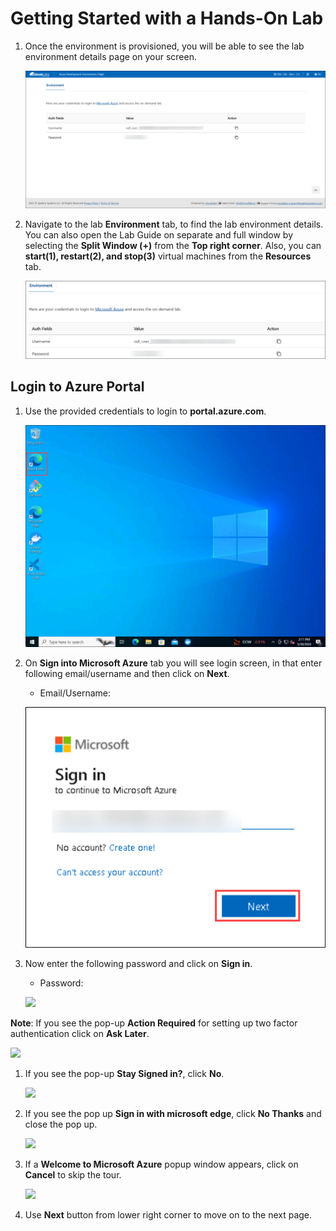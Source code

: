 # Getting Started with a Hands-On Lab

1. Once the environment is provisioned, you will be able to see the lab environment details page on your screen. 

    ![](/Images/envdetailspage.png)

   
1. Navigate to the lab **Environment** tab, to find the lab environment details. You can also open the Lab Guide on separate and full window by selecting the **Split Window (+)** from the **Top right corner**. Also, you can **start(1), restart(2), and stop(3)** virtual machines from the **Resources** tab.

    ![](/Images/usernamepassword.png)

## Login to Azure Portal
1. Use the provided credentials to login to **portal.azure.com**.

    ![](/Images/portal.png)

1. On **Sign into Microsoft Azure** tab you will see login screen, in that enter following email/username and then click on **Next**. 
   * Email/Username: <inject key="AzureAdUserEmail"></inject>

   ![](./images/signin01.png)
   
    
     
1. Now enter the following password and click on **Sign in**.
   * Password: <inject key="AzureAdUserPassword"></inject>

   ![](./images/pw01.png)

**Note**: If you see the pop-up **Action Required** for setting up two factor authentication click on **Ask Later**.

   ![](./images/asklater1.png)
       
1. If you see the pop-up **Stay Signed in?**, click **No**.

    ![](./images/stay.png)

1. If you see the pop up **Sign in with microsoft edge**, click **No Thanks** and close the pop up.

    ![](./images/nothanks.png)
   
1. If a **Welcome to Microsoft Azure** popup window appears, click on **Cancel** to skip the tour.

   ![](./images/azurewelcome.png)
   
1. Use **Next** button from lower right corner to move on to the next page.

   



